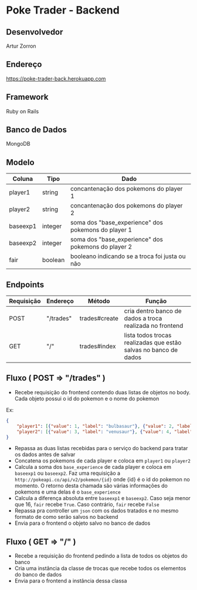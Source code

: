 # Poke Trader - Backend

## Desenvolvedor

Artur Zorron

## Endereço

https://poke-trader-back.herokuapp.com

## Framework

Ruby on Rails

## Banco de Dados

MongoDB

## Modelo

| Coluna | Tipo | Dado |
|--------|------|------|
| player1 | string | concantenação dos pokemons do player 1 |
| player2 | string | concantenação dos pokemons do player 2 |
| baseexp1 | integer | soma dos "base_experience" dos pokemons do player 1 |
| baseexp2 | integer | soma dos "base_experience" dos pokemons do player 2 |
| fair | boolean | booleano indicando se a troca foi justa ou não

## Endpoints

| Requisição | Endereço | Método | Função |
|------------|----------|--------|--------|
| POST | "/trades" | trades#create | cria dentro banco de dados a troca realizada no frontend |
| GET | "/" | trades#index | lista todos trocas realizadas que estão salvas no banco de dados |

## Fluxo ( POST => "/trades" )

- Recebe requisição do frontend contendo duas listas de objetos no body. Cada objeto possui o id do pokemon e o nome do pokemon

Ex:
```json
{
	"player1": [{"value": 1, "label": "bulbasaur"}, {"value": 2, "label": "ivysaur"}],
	"player2": [{"value": 3, "label": "venusaur"}, {"value": 4, "label": "charmander"}]
}
```

- Repassa as duas listas recebidas para o serviço do backend para tratar os dados antes de salvar
- Concatena os pokemons de cada player e coloca em `player1` ou `player2`
- Calcula a soma dos `base_experience` de cada player e coloca em `baseexp1` ou `baseexp2`. Faz uma requisição a `http://pokeapi.co/api/v2/pokemon/{id}` onde {id} é o id do pokemon no momento. O retorno desta chamada são várias informações do pokemons e uma delas é o `base_experience`
- Calcula a diferença absoluta entre `baseexp1` e `baseexp2`. Caso seja menor que 16, `fair` recebe `True`. Caso contrário, `fair` recebe `False`
- Repassa pra controller um `json` com os dados tratados e no mesmo formato de como serão salvos no backend
- Envia para o frontend o objeto salvo no banco de dados

## Fluxo ( GET => "/" )

- Recebe a requisição do frontend pedindo a lista de todos os objetos do banco
- Cria uma instância da classe de trocas que recebe todos os elementos do banco de dados
- Envia para o frontend a instância dessa classa